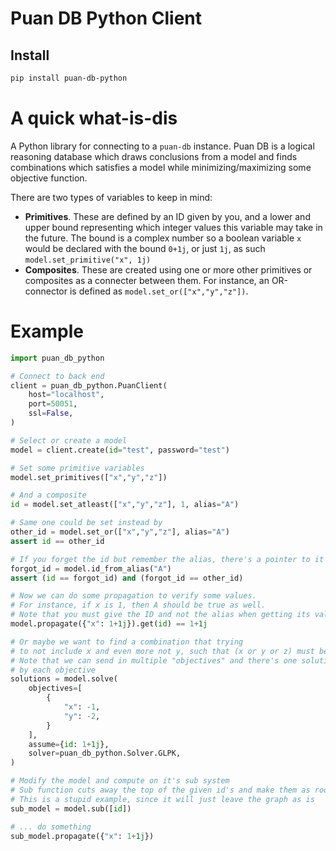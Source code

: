 # Puan DB Python Client
## Install
```bash
pip install puan-db-python
```

# A quick what-is-dis
A Python library for connecting to a `puan-db` instance. Puan DB is a logical reasoning database which draws conclusions from a model and finds combinations which satisfies a model while minimizing/maximizing some objective function.

There are two types of variables to keep in mind: 
- <b>Primitives</b>. These are defined by an ID given by you, and a lower and upper bound representing which integer values this variable may take in the future. The bound is a complex number so a boolean variable `x` would be declared with the bound `0+1j`, or just `1j`, as such `model.set_primitive("x", 1j)` 
- <b>Composites</b>. These are created using one or more other primitives or composites as a connecter between them. For instance, an OR-connector is defined as `model.set_or(["x","y","z"])`.

# Example
```python
import puan_db_python

# Connect to back end
client = puan_db_python.PuanClient(
    host="localhost",
    port=50051,
    ssl=False,
)

# Select or create a model
model = client.create(id="test", password="test")

# Set some primitive variables
model.set_primitives(["x","y","z"])

# And a composite
id = model.set_atleast(["x","y","z"], 1, alias="A")

# Same one could be set instead by
other_id = model.set_or(["x","y","z"], alias="A")
assert id == other_id

# If you forget the id but remember the alias, there's a pointer to it
forgot_id = model.id_from_alias("A")
assert (id == forgot_id) and (forgot_id == other_id)

# Now we can do some propagation to verify some values.
# For instance, if x is 1, then A should be true as well.
# Note that you must give the ID and not the alias when getting its value
model.propagate({"x": 1+1j}).get(id) == 1+1j 

# Or maybe we want to find a combination that trying
# to not include x and even more not y, such that (x or y or z) must be true.
# Note that we can send in multiple "objectives" and there's one solution returned
# by each objective
solutions = model.solve(
    objectives=[
        {
            "x": -1, 
            "y": -2,
        }
    ], 
    assume={id: 1+1j}, 
    solver=puan_db_python.Solver.GLPK,
)

# Modify the model and compute on it's sub system
# Sub function cuts away the top of the given id's and make them as roots
# This is a stupid example, since it will just leave the graph as is
sub_model = model.sub([id])

# ... do something
sub_model.propagate({"x": 1+1j})
```
